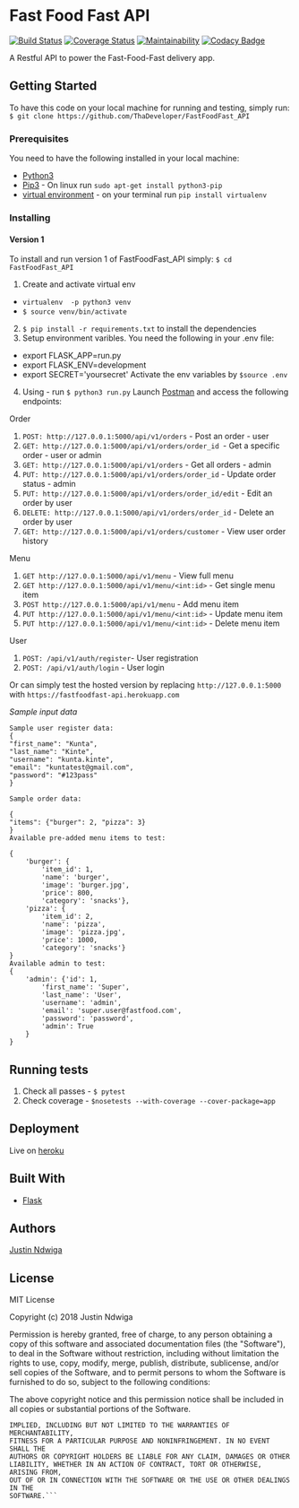 # Fast Food Fast API

[![Build Status](https://travis-ci.org/ThaDeveloper/FastFoodFast_API.svg?branch=challenge2)](https://travis-ci.org/ThaDeveloper/FastFoodFast_API)
[![Coverage Status](https://coveralls.io/repos/github/ThaDeveloper/FastFoodFast_API/badge.svg?branch=challenge2)](https://coveralls.io/github/ThaDeveloper/FastFoodFast_API?branch=challenge2)
[![Maintainability](https://api.codeclimate.com/v1/badges/3fd60e594cbe166cb1c9/maintainability)](https://codeclimate.com/github/ThaDeveloper/FastFoodFast_API/maintainability)
[![Codacy Badge](https://api.codacy.com/project/badge/Grade/d6469fbb16a1418e99213fc9ea862c3b)](https://www.codacy.com/app/ThaDeveloper/FastFoodFast_API?utm_source=github.com&amp;utm_medium=referral&amp;utm_content=ThaDeveloper/FastFoodFast_API&amp;utm_campaign=Badge_Grade)

A Restful API to power the Fast-Food-Fast delivery app.

## Getting Started

To have this code on your local machine for running and testing, simply run:
` $ git clone https://github.com/ThaDeveloper/FastFoodFast_API`

### Prerequisites

You need to have the following installed in your local machine:
- [Python3](https://www.python.org/download/releases/3.0/)
- [Pip3](https://pypi.org/project/pip/) - On linux run `sudo apt-get install python3-pip`
- [virtual environment](http://www.pythonforbeginners.com/basics/how-to-use-python-virtualenv) - on your terminal run `pip install virtualenv` 

### Installing

#### Version 1
To install and run version 1 of FastFoodFast_API simply:
`$ cd FastFoodFast_API`
1. Create and activate virtual env
- `virtualenv  -p python3 venv`
- `$ source venv/bin/activate`
2. `$ pip install -r requirements.txt` to install the dependencies
3. Setup environment varibles. You need the following in your .env file:
- export FLASK_APP=run.py
- export FLASK_ENV=development
- export SECRET='yoursecret'
Activate the env variables by `$source .env`
4. Using - run `$ python3 run.py`
Launch [Postman](https://chrome.google.com/webstore/detail/postman/fhbjgbiflinjbdggehcddcbncdddomop?hl=en) and access the following endpoints:

Order
1. `POST: http://127.0.0.1:5000/api/v1/orders` - Post an order - user
2. `GET: http://127.0.0.1:5000/api/v1/orders/order_id `- Get a specific order - user or admin
3. `GET: http://127.0.0.1:5000/api/v1/orders` - Get all orders - admin
4. `PUT: http://127.0.0.1:5000/api/v1/orders/order_id` - Update order status - admin
5. `PUT: http://127.0.0.1:5000/api/v1/orders/order_id/edit` - Edit an order by user
6. `DELETE: http://127.0.0.1:5000/api/v1/orders/order_id` - Delete an order by user
7. `GET: http://127.0.0.1:5000/api/v1/orders/customer` - View user order history
 
Menu
1. `GET http://127.0.0.1:5000/api/v1/menu` - View full menu
2. `GET http://127.0.0.1:5000/api/v1/menu/<int:id>` - Get single menu item
3. `POST http://127.0.0.1:5000/api/v1/menu` - Add menu item
4. `PUT http://127.0.0.1:5000/api/v1/menu/<int:id>` - Update menu item
5. `PUT http://127.0.0.1:5000/api/v1/menu/<int:id>` - Delete menu item

User
1. `POST: /api/v1/auth/register`- User registration
2. `POST: /api/v1/auth/login` - User login

Or can simply test the hosted version by replacing `http://127.0.0.1:5000` with `https://fastfoodfast-api.herokuapp.com`

*Sample input data*

```
Sample user register data:
{
"first_name": "Kunta",
"last_name": "Kinte",
"username": "kunta.kinte",
"email": "kuntatest@gmail.com",
"password": "#123pass"
}

Sample order data:

{
"items": {"burger": 2, "pizza": 3}
}
Available pre-added menu items to test:

{
    'burger': {
        'item_id': 1,
        'name': 'burger',
        'image': 'burger.jpg',
        'price': 800,
        'category': 'snacks'},
    'pizza': {
        'item_id': 2,
        'name': 'pizza',
        'image': 'pizza.jpg',
        'price': 1000,
        'category': 'snacks'}
}
Available admin to test:
{
    'admin': {'id': 1,
        'first_name': 'Super',
        'last_name': 'User',
        'username': 'admin',
        'email': 'super.user@fastfood.com',
        'password': 'password',
        'admin': True
    }
}
```

## Running tests
1. Check all passes - `$ pytest`
2. Check coverage - `$nosetests --with-coverage --cover-package=app`

## Deployment 
Live on [heroku](https://fastfoodfast-api.herokuapp.com/)

## Built With
- [Flask](http://flask.pocoo.org/)

## Authors
[Justin Ndwiga](https://github.com/ThaDeveloper)

## License
MIT License

Copyright (c) 2018 Justin Ndwiga

Permission is hereby granted, free of charge, to any person obtaining a copy
of this software and associated documentation files (the "Software"), to deal
in the Software without restriction, including without limitation the rights
to use, copy, modify, merge, publish, distribute, sublicense, and/or sell
copies of the Software, and to permit persons to whom the Software is
furnished to do so, subject to the following conditions:

The above copyright notice and this permission notice shall be included in all
copies or substantial portions of the Software.

```THE SOFTWARE IS PROVIDED "AS IS", WITHOUT WARRANTY OF ANY KIND, EXPRESS OR
IMPLIED, INCLUDING BUT NOT LIMITED TO THE WARRANTIES OF MERCHANTABILITY,
FITNESS FOR A PARTICULAR PURPOSE AND NONINFRINGEMENT. IN NO EVENT SHALL THE
AUTHORS OR COPYRIGHT HOLDERS BE LIABLE FOR ANY CLAIM, DAMAGES OR OTHER
LIABILITY, WHETHER IN AN ACTION OF CONTRACT, TORT OR OTHERWISE, ARISING FROM,
OUT OF OR IN CONNECTION WITH THE SOFTWARE OR THE USE OR OTHER DEALINGS IN THE
SOFTWARE.```
